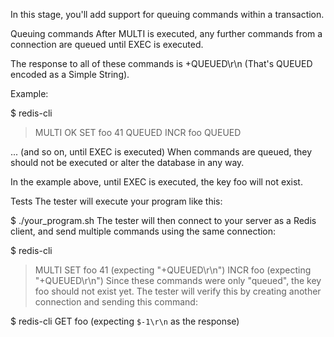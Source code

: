 In this stage, you'll add support for queuing commands within a transaction.

Queuing commands
After MULTI is executed, any further commands from a connection are queued until EXEC is executed.

The response to all of these commands is +QUEUED\r\n (That's QUEUED encoded as a Simple String).

Example:

$ redis-cli
> MULTI
OK
> SET foo 41
QUEUED
> INCR foo
QUEUED

... (and so on, until EXEC is executed)
When commands are queued, they should not be executed or alter the database in any way.

In the example above, until EXEC is executed, the key foo will not exist.

Tests
The tester will execute your program like this:

$ ./your_program.sh
The tester will then connect to your server as a Redis client, and send multiple commands using the same connection:

$ redis-cli
> MULTI
> SET foo 41 (expecting "+QUEUED\r\n")
> INCR foo (expecting "+QUEUED\r\n")
Since these commands were only "queued", the key foo should not exist yet. The tester will verify this by creating another connection and sending this command:

$ redis-cli GET foo (expecting `$-1\r\n` as the response)

